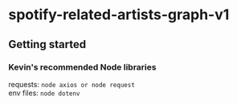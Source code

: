 # spotify-related-artists-graph-v1
## Getting started
### Kevin's recommended Node libraries
requests: `node axios or node request`  
env files: `node dotenv`  
